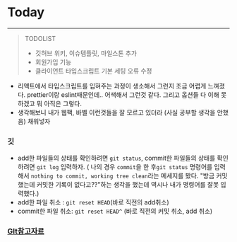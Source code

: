 # Today
----------------------
>TODOLIST
> 
> - 깃허브 위키, 이슈템플릿, 마일스톤 추가
> - 회원가입 기능
>- 클라이언트 타입스크립트 기본 세팅 오류 수정
>


- 리액트에서 타입스크립트를 입혀주는 과정이 생소해서 그런지 조금 어렵게 느껴졌다. prettier이랑 eslint때문인데.. 어색해서 그런것 같다. 그리고 옵션들 다 이해 못하겠고 뭐 아직은 그렇다.
- 생각해보니 내가 웹팩, 바벨 이런것들을 잘 모르고 있더라 (사실 공부할 생각을 안했음) 채워넣자

### 깃
- add한 파일들의 상태를 확인하려면 `git status`, commit한 파일들의 상태를 확인하려면 `git log`  입력하자. ( 나의 경우 `commit`을 한 후`git status` 명령어를 입력해서  `nothing to commit, working tree clean`라는 메세지를 봤다. "방금 커밋했는데 커밋한 기록이 없다고??"하는 생각을 했는데 역시나 내가 명령어를 잘못 입력했다.)
- add한 파일 취소 : `git reset HEAD`(바로 직전의 add취소)
- commit한 파일 취소: `git reset HEAD^` (바로 직전의 커밋 취소, add 취소)

### [GIt참고자료](https://gmlwjd9405.github.io/2018/05/25/git-add-cancle.html)
